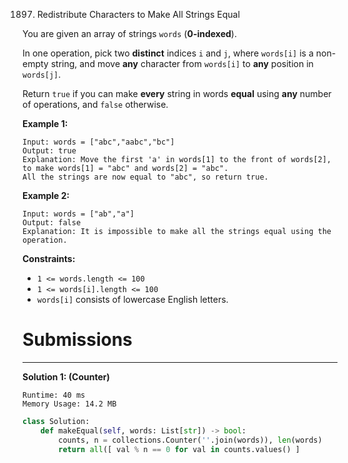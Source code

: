 1897. Redistribute Characters to Make All Strings Equal

You are given an array of strings `words` (**0-indexed**).

In one operation, pick two **distinct** indices `i` and `j`, where `words[i]` is a non-empty string, and move **any** character from `words[i]` to **any** position in `words[j]`.

Return `true` if you can make **every** string in words **equal** using **any** number of operations, and `false` otherwise.

 

**Example 1:**
```
Input: words = ["abc","aabc","bc"]
Output: true
Explanation: Move the first 'a' in words[1] to the front of words[2],
to make words[1] = "abc" and words[2] = "abc".
All the strings are now equal to "abc", so return true.
```

**Example 2:**
```
Input: words = ["ab","a"]
Output: false
Explanation: It is impossible to make all the strings equal using the operation.
```

**Constraints:**

* `1 <= words.length <= 100`
* `1 <= words[i].length <= 100`
* `words[i]` consists of lowercase English letters.

# Submissions
---
**Solution 1: (Counter)**
```
Runtime: 40 ms
Memory Usage: 14.2 MB
```
```python
class Solution:
    def makeEqual(self, words: List[str]) -> bool:
        counts, n = collections.Counter(''.join(words)), len(words)                    
        return all([ val % n == 0 for val in counts.values() ]
```
